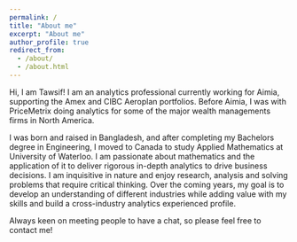 ```yaml
---
permalink: /
title: "About me"
excerpt: "About me"
author_profile: true
redirect_from: 
  - /about/
  - /about.html
---
```

Hi, I am Tawsif! I am an analytics professional currently working for Aimia, supporting the Amex and CIBC Aeroplan portfolios. Before Aimia, I was with PriceMetrix doing analytics for some of the major wealth managements firms in North America.

I was born and raised in Bangladesh, and after completing my Bachelors degree in Engineering, I moved to Canada to study Applied Mathematics at University of Waterloo. I am passionate about mathematics and the application of it to deliver rigorous in-depth analytics to drive business decisions. I am inquisitive in nature and enjoy research, analysis and solving problems that require critical thinking. Over the coming years, my goal is to develop an understanding of different industries while adding value with my skills and build a cross-industry analytics experienced profile. 

Always keen on meeting people to have a chat, so please feel free to contact me!
